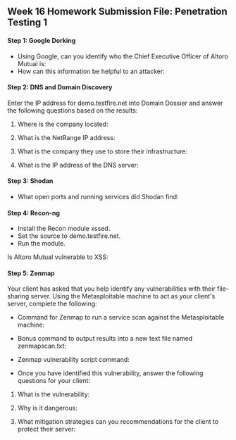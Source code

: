 ## Week 16 Homework Submission File: Penetration Testing 1

#### Step 1: Google Dorking
- Using Google, can you identify who the Chief Executive Officer of Altoro Mutual is:
- How can this information be helpful to an attacker:



#### Step 2: DNS and Domain Discovery
Enter the IP address for demo.testfire.net into Domain Dossier and answer the following questions based on the results:

1. Where is the company located:


2. What is the NetRange IP address:


3. What is the company they use to store their infrastructure:


4. What is the IP address of the DNS server:



#### Step 3: Shodan

- What open ports and running services did Shodan find:


#### Step 4: Recon-ng

- Install the Recon module xssed.
- Set the source to demo.testfire.net.
- Run the module.

Is Altoro Mutual vulnerable to XSS:

#### Step 5: Zenmap
Your client has asked that you help identify any vulnerabilities with their file-sharing server. Using the Metasploitable machine to act as your client's server, complete the following:


- Command for Zenmap to run a service scan against the Metasploitable machine:


- Bonus command to output results into a new text file named zenmapscan.txt:


- Zenmap vulnerability script command:


- Once you have identified this vulnerability, answer the following questions for your client:


 1. What is the vulnerability:


 2. Why is it dangerous:


 3. What mitigation strategies can you recommendations for the client to protect their server:

